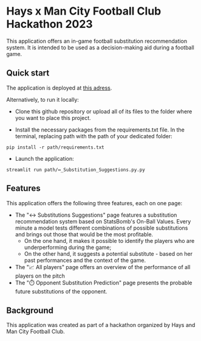 # Hays x Man City Football Club Hackathon 2023

This application offers an in-game football substitution recommendation system. It is intended to be used as a decision-making aid during a football game.

## Quick start

The application is deployed at [this adress](https://substitution-recommender.streamlit.app).

Alternatively, to run it locally:

- Clone this github repository or upload all of its files to the folder where you want to place this project.

- Install the necessary packages from the requirements.txt file. In the terminal, replacing path with the path of your dedicated folder:
```
pip install -r path/requirements.txt
```

- Launch the application:
```
streamlit run path/↔️_Substitution_Suggestions.py.py
```


## Features

This application offers the following three features, each on one page:
- The "↔️ Substitutions Suggestions" page features a substitution recommendation system based on StatsBomb's On-Ball Values. Every minute a model tests different combinations of possible substitutions and brings out those that would be the most profitable.
  - On the one hand, it makes it possible to identify the players who are underperforming during the game;
  - On the other hand, it suggests a potential substitute - based on her past performances and the context of the game.
- The "📈 All players" page offers an overview of the performance of all players on the pitch
- The "⏱️ Opponent Substitution Prediction" page presents the probable future substitutions of the opponent.


## Background

This application was created as part of a hackathon organized by Hays and Man City Football Club.
